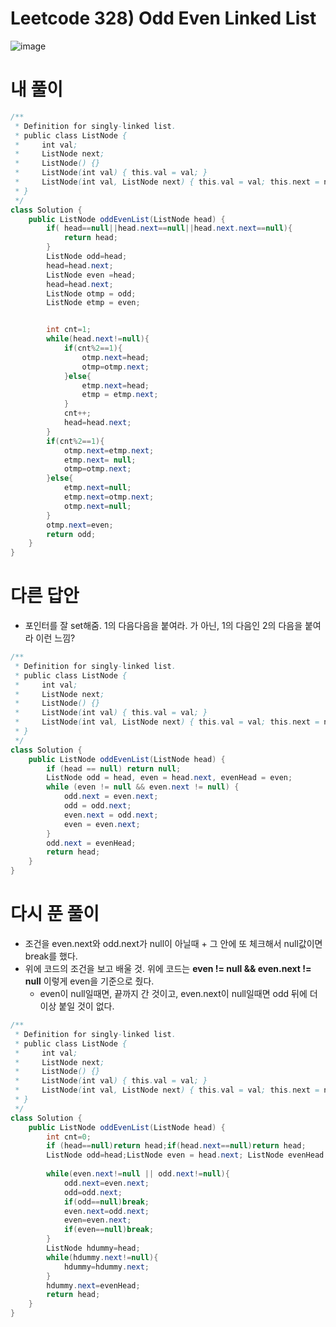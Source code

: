 # Leetcode 328) Odd Even Linked List

![image](https://user-images.githubusercontent.com/37058233/121617119-204f6780-ca19-11eb-930d-21326a618311.png)

# 내 풀이

```java
/**
 * Definition for singly-linked list.
 * public class ListNode {
 *     int val;
 *     ListNode next;
 *     ListNode() {}
 *     ListNode(int val) { this.val = val; }
 *     ListNode(int val, ListNode next) { this.val = val; this.next = next; }
 * }
 */
class Solution {
    public ListNode oddEvenList(ListNode head) {
        if( head==null||head.next==null||head.next.next==null){
            return head;
        }
        ListNode odd=head;
        head=head.next;
        ListNode even =head;
        head=head.next;
        ListNode otmp = odd;
        ListNode etmp = even;


        int cnt=1;
        while(head.next!=null){
            if(cnt%2==1){
                otmp.next=head;
                otmp=otmp.next;
            }else{
                etmp.next=head;
                etmp = etmp.next;
            }
            cnt++;
            head=head.next;
        }
        if(cnt%2==1){
            otmp.next=etmp.next;
            etmp.next= null;
            otmp=otmp.next;
        }else{
            etmp.next=null;
            etmp.next=otmp.next;
            otmp.next=null;
        }
        otmp.next=even;
        return odd;
    }
}
```

# 다른 답안

- 포인터를 잘 set해줌. 1의 다음다음을 붙여라. 가 아닌, 1의 다음인 2의 다음을 붙여라 이런 느낌?

```java
/**
 * Definition for singly-linked list.
 * public class ListNode {
 *     int val;
 *     ListNode next;
 *     ListNode() {}
 *     ListNode(int val) { this.val = val; }
 *     ListNode(int val, ListNode next) { this.val = val; this.next = next; }
 * }
 */
class Solution {
    public ListNode oddEvenList(ListNode head) {
        if (head == null) return null;
        ListNode odd = head, even = head.next, evenHead = even;
        while (even != null && even.next != null) {
            odd.next = even.next;
            odd = odd.next;
            even.next = odd.next;
            even = even.next;
        }
        odd.next = evenHead;
        return head;
    }
}
```

# 다시 푼 풀이

- 조건을 even.next와 odd.next가 null이 아닐때 + 그 안에 또 체크해서 null값이면 break를 했다. 
- 위에 코드의 조건을 보고 배울 것. 위에 코드는  **even != null && even.next != null** 이렇게 even을 기준으로 줬다. 
  - even이 null일때면, 끝까지 간 것이고, even.next이 null일때면 odd 뒤에 더이상 붙일 것이 없다.

```java
/**
 * Definition for singly-linked list.
 * public class ListNode {
 *     int val;
 *     ListNode next;
 *     ListNode() {}
 *     ListNode(int val) { this.val = val; }
 *     ListNode(int val, ListNode next) { this.val = val; this.next = next; }
 * }
 */
class Solution {
    public ListNode oddEvenList(ListNode head) {
        int cnt=0;
        if (head==null)return head;if(head.next==null)return head;
        ListNode odd=head;ListNode even = head.next; ListNode evenHead = even;
        
        while(even.next!=null || odd.next!=null){
            odd.next=even.next;
            odd=odd.next;
            if(odd==null)break;
            even.next=odd.next;
            even=even.next;
            if(even==null)break;
        }
        ListNode hdummy=head;
        while(hdummy.next!=null){
            hdummy=hdummy.next;
        }
        hdummy.next=evenHead;
        return head;
    }
}
```

